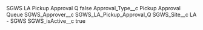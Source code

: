 <?xml version="1.0" encoding="UTF-8"?>
<CustomMetadata xmlns="http://soap.sforce.com/2006/04/metadata" xmlns:xsi="http://www.w3.org/2001/XMLSchema-instance" xmlns:xsd="http://www.w3.org/2001/XMLSchema">
    <label>SGWS LA Pickup Approval Q</label>
    <protected>false</protected>
    <values>
        <field>Approval_Type__c</field>
        <value xsi:type="xsd:string">Pickup Approval Queue</value>
    </values>
    <values>
        <field>SGWS_Approver__c</field>
        <value xsi:type="xsd:string">SGWS_LA_Pickup_Approval_Q</value>
    </values>
    <values>
        <field>SGWS_Site__c</field>
        <value xsi:type="xsd:string">LA - SGWS</value>
    </values>
    <values>
        <field>SGWS_isActive__c</field>
        <value xsi:type="xsd:boolean">true</value>
    </values>
</CustomMetadata>
